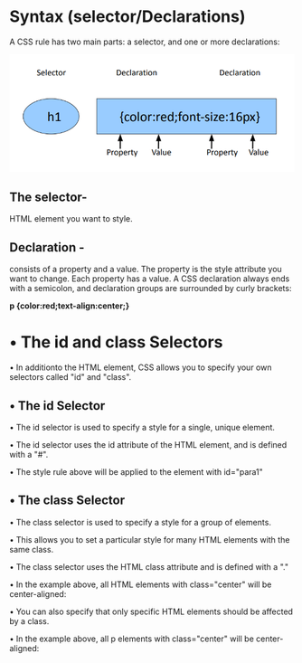 <h1>Syntax (selector/Declarations)</h1>

<p>A CSS rule has two main parts: a selector, and one or 
more declarations:</p>

<img src="https://github.com/Senuda-Adihetty/css-syntax--selectors-and-declarations/blob/main/Screenshot%202025-02-26%20140129.png">


## The selector- <br>
HTML element you want to style.

## Declaration - <br>
consists of a property and a value.
The property is the style attribute you want to change. 
Each property has a value.
A CSS declaration always ends with a semicolon, and 
declaration groups are surrounded by curly brackets:
<p><b>p {color:red;text-align:center;}</b></p>

<h1>• The id and class Selectors</h1>
<p>• In additionto the HTML element, CSS allows you to 
specify your own selectors called "id" and "class".
</p>

##   • The id Selector

<p>• The id selector is used to specify a style for a single, 
unique element.</p>
<p>• The id selector uses the id attribute of the HTML 
element, and is defined with a "#".</p>
<p>• The style rule above will be applied to the element 
with id="para1"</p>

##   • The class Selector
<p>• The class selector is used to specify a style for a 
group of elements. </p>
<p>• This allows you to set a particular style for many 
HTML elements with the same class. </p>
<p>• The class selector uses the HTML class attribute 
and is defined with a "."</p>
<p>• In the example above, all HTML elements with 
class="center" will be center-aligned:</p>
<p>• You can also specify that only specific HTML 
elements should be affected by a class.</p>
<p>• In the example above, all p elements with 
class="center" will be center-aligned:</p>


